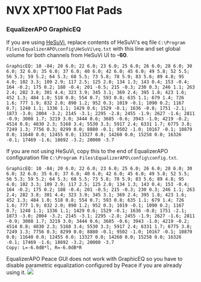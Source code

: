 # NVX XPT100 Flat Pads
### EqualizerAPO GraphicEQ
If you are using [HeSuVi](https://sourceforge.net/projects/hesuvi/), replace contents of HeSuVi's eq file `C:\Program Files\EqualizerAPO\config\HeSuVi\eq.txt` with this line and set global volume for both channels from HeSuVi UI to **-60**.
```
GraphicEQ: 10 -84; 20 6.0; 22 6.0; 23 6.0; 25 6.0; 26 6.0; 28 6.0; 30 6.0; 32 6.0; 35 6.0; 37 6.0; 40 6.0; 42 6.0; 45 6.0; 49 5.8; 52 5.5; 56 5.3; 59 5.2; 64 5.3; 68 5.5; 73 5.8; 78 5.9; 83 5.6; 89 4.8; 95 4.0; 102 3.3; 109 2.9; 117 2.5; 125 2.0; 134 1.3; 143 0.4; 153 -0.4; 164 -0.2; 175 0.2; 188 -0.4; 201 -0.5; 215 -0.3; 230 0.3; 246 1.1; 263 2.4; 282 3.8; 301 4.4; 323 3.9; 345 3.1; 369 2.4; 395 1.8; 423 1.6; 452 1.3; 484 1.0; 518 0.8; 554 0.7; 593 0.8; 635 1.1; 679 1.4; 726 1.6; 777 1.9; 832 2.0; 890 1.2; 952 0.3; 1019 -0.1; 1090 0.2; 1167 0.7; 1248 1.1; 1336 1.1; 1429 0.6; 1529 -0.1; 1636 -0.8; 1751 -2.1; 1873 -3.0; 2004 -3.2; 2145 -3.1; 2295 -2.8; 2455 -1.9; 2627 -1.6; 2811 -0.9; 3008 1.7; 3219 3.0; 3444 0.6; 3685 -0.6; 3943 -1.0; 4219 -0.2; 4514 0.8; 4830 2.3; 5168 3.4; 5530 3.3; 5917 2.4; 6331 1.7; 6775 3.8; 7249 1.3; 7756 0.3; 8299 0.0; 8880 -0.1; 9502 -1.0; 10167 -0.1; 10879 0.0; 11640 0.0; 12455 0.0; 13327 0.0; 14260 0.0; 15258 0.0; 16326 -0.1; 17469 -1.6; 18692 -3.2; 20000 -3.7
```
If you are not using HeSuVi, copy this to the end of EqualizerAPO configuration file `C:\Program Files\EqualizerAPO\config\config.txt`.
```
GraphicEQ: 10 -84; 20 6.0; 22 6.0; 23 6.0; 25 6.0; 26 6.0; 28 6.0; 30 6.0; 32 6.0; 35 6.0; 37 6.0; 40 6.0; 42 6.0; 45 6.0; 49 5.8; 52 5.5; 56 5.3; 59 5.2; 64 5.3; 68 5.5; 73 5.8; 78 5.9; 83 5.6; 89 4.8; 95 4.0; 102 3.3; 109 2.9; 117 2.5; 125 2.0; 134 1.3; 143 0.4; 153 -0.4; 164 -0.2; 175 0.2; 188 -0.4; 201 -0.5; 215 -0.3; 230 0.3; 246 1.1; 263 2.4; 282 3.8; 301 4.4; 323 3.9; 345 3.1; 369 2.4; 395 1.8; 423 1.6; 452 1.3; 484 1.0; 518 0.8; 554 0.7; 593 0.8; 635 1.1; 679 1.4; 726 1.6; 777 1.9; 832 2.0; 890 1.2; 952 0.3; 1019 -0.1; 1090 0.2; 1167 0.7; 1248 1.1; 1336 1.1; 1429 0.6; 1529 -0.1; 1636 -0.8; 1751 -2.1; 1873 -3.0; 2004 -3.2; 2145 -3.1; 2295 -2.8; 2455 -1.9; 2627 -1.6; 2811 -0.9; 3008 1.7; 3219 3.0; 3444 0.6; 3685 -0.6; 3943 -1.0; 4219 -0.2; 4514 0.8; 4830 2.3; 5168 3.4; 5530 3.3; 5917 2.4; 6331 1.7; 6775 3.8; 7249 1.3; 7756 0.3; 8299 0.0; 8880 -0.1; 9502 -1.0; 10167 -0.1; 10879 0.0; 11640 0.0; 12455 0.0; 13327 0.0; 14260 0.0; 15258 0.0; 16326 -0.1; 17469 -1.6; 18692 -3.2; 20000 -3.7
Copy: L=-6.0dB*l, R=-6.0dB*R
```
EqualizerAPO Peace GUI does not work with GraphicEQ so you have to disable parametric equalization configured by Peace if you are already using it.
![](https://raw.githubusercontent.com/jaakkopasanen/AutoEq/master/results/Sonoma%20Model%20One/innerfidelity/onear/NVX%20XPT100%20Flat%20Pads/NVX%20XPT100%20Flat%20Pads.png)

